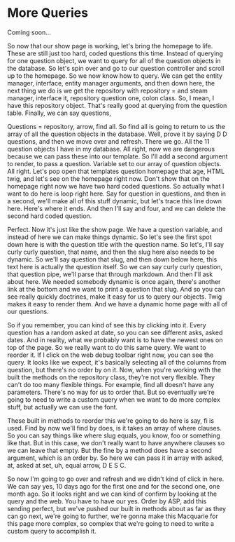 # More Queries

Coming soon...

So now that our show page is working, let's bring the homepage to life. These are
still just too hard, coded questions this time. Instead of querying for one question
object, we want to query for all of the question objects in the database. So let's
spin over and go to our question controller and scroll up to the homepage. So we now
know how to query. We can get the entity manager, interface, entity manager
arguments, and then down here, the next thing we do is we get the repository with
repository = and steam manager, interface it, repository question one, colon class.
So, I mean, I have this repository object. That's really good at querying from the
question table. Finally, we can say questions,

Questions = repository, arrow, find all. So find all is going to return to us the
array of all the question objects in the database. Well, prove it by saying D D
questions, and then we move over and refresh. There we go. All the 11 question
objects I have in my database. All right, now we are dangerous because we can pass
these into our template. So I'll add a second argument to render, to pass a question.
Variable set to our array of question objects. All right. Let's pop open that
templates question homepage that age, HTML twig, and let's see on the homepage right
now. Don't show that on the homepage right now we have two hard coded questions. So
actually what I want to do here is loop right here. Say for question in questions,
and then in a second, we'll make all of this stuff dynamic, but let's trace this line
down here. Here's where it ends. And then I'll say and four, and we can delete the
second hard coded question.

Perfect. Now it's just like the show page. We have a question variable, and instead
of here we can make things dynamic. So let's see the first spot down here is with the
question title with the question name. So let's, I'll say curly curly question, that
name, and then the slug here also needs to be dynamic. So we'll say question that
slug, and then down below here, this text here is actually the question itself. So we
can say curly curly question, that question pipe, we'll parse that through markdown.
And then I'll ask about here. We needed somebody dynamic is once again, there's
another link at the bottom and we want to print a question that slug. And so you can
see really quickly doctrines, make it easy for us to query our objects. Twig makes it
easy to render them. And we have a dynamic home page with all of our questions.

So if you remember, you can kind of see this by clicking into it. Every question has
a random asked at date, so you can see different asks, asked dates. And in reality,
what we probably want is to have the newest ones on top of the page. So we really
want to do this same query. We want to reorder it. If I click on the web debug
toolbar right now, you can see the query. It looks like we expect, it's basically
selecting all of the columns from question, but there's no order by on it. Now, when
you're working with the built the methods on the repository class, they're not very
flexible. They can't do too many flexible things. For example, find all doesn't have
any parameters. There's no way for us to order that. But so eventually we're going to
need to write a custom query when we want to do more complex stuff, but actually we
can use the font.

These built in methods to reorder this we're going to do here is say, fi is used.
Find by now we'll find by does, is it takes an array of where clauses. So you can say
things like where slug equals, you know, foo or something like that. But in this
case, we don't really want to have anywhere clauses so we can leave that empty. But
the fine by a method does have a second argument, which is an order by. So here we
can pass it in array with asked, at, asked at set, uh, equal arrow, D E S C.

So now I'm going to go over and refresh and we didn't kind of click in here. We can
say yes, 10 days ago for the first one and for the second one, one month ago. So it
looks right and we can kind of confirm by looking at the query and the web. You have
to have our yes. Order by ASP, add this sending perfect, but we've pushed our built
in methods about as far as they can go next, we're going to further, we're gonna make
this Macquarie for this page more complex, so complex that we're going to need to
write a custom query to accomplish it.

